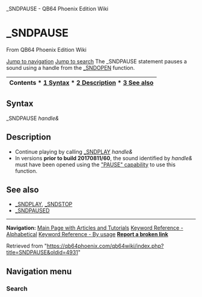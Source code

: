 


\_SNDPAUSE - QB64 Phoenix Edition Wiki








# \_SNDPAUSE



From QB64 Phoenix Edition Wiki



[Jump to navigation](#mw-head)
[Jump to search](#searchInput)
The \_SNDPAUSE statement pauses a sound using a handle from the [\_SNDOPEN](/qb64wiki/index.php/SNDOPEN "SNDOPEN") function.


  






| Contents * [1 Syntax](#Syntax) * [2 Description](#Description) * [3 See also](#See_also) |
| --- |


## Syntax


\_SNDPAUSE *handle&*
  




## Description


* Continue playing by calling [\_SNDPLAY](/qb64wiki/index.php/SNDPLAY "SNDPLAY") *handle&*
* In versions **prior to build 20170811/60**, the sound identified by *handle&* must have been opened using the ["PAUSE" capability](/qb64wiki/index.php/SNDOPEN "SNDOPEN") to use this function.


  




## See also


* [\_SNDPLAY](/qb64wiki/index.php/SNDPLAY "SNDPLAY"), [\_SNDSTOP](/qb64wiki/index.php/SNDSTOP "SNDSTOP")
* [\_SNDPAUSED](/qb64wiki/index.php/SNDPAUSED "SNDPAUSED")


  






---


**Navigation:**
[Main Page with Articles and Tutorials](/qb64wiki/index.php/Main_Page "Main Page")
[Keyword Reference - Alphabetical](/qb64wiki/index.php/Keyword_Reference_-_Alphabetical "Keyword Reference - Alphabetical")
[Keyword Reference - By usage](/qb64wiki/index.php/Keyword_Reference_-_By_usage "Keyword Reference - By usage")
**[Report a broken link](https://qb64phoenix.com/forum/showthread.php?tid=2800)**  





Retrieved from "<https://qb64phoenix.com/qb64wiki/index.php?title=SNDPAUSE&oldid=4931>"




## Navigation menu








### Search





















